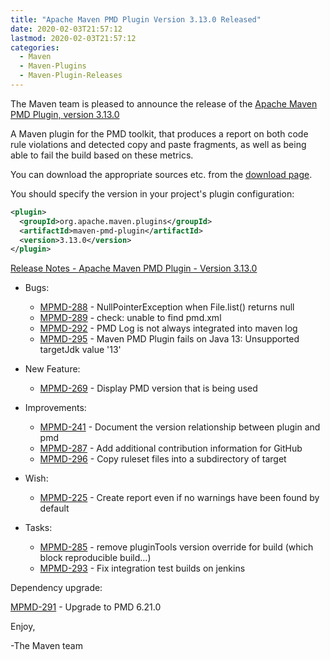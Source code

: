 ```yaml
---
title: "Apache Maven PMD Plugin Version 3.13.0 Released"
date: 2020-02-03T21:57:12
lastmod: 2020-02-03T21:57:12
categories:
  - Maven
  - Maven-Plugins
  - Maven-Plugin-Releases
---
```

The Maven team is pleased to announce the release of the 
[Apache Maven PMD Plugin, version 3.13.0](https://maven.apache.org/plugins/maven-pmd-plugin/)

A Maven plugin for the PMD toolkit, that produces a report on both code rule
violations and detected copy and paste fragments, as well as being able to fail
the build based on these metrics.

You can download the appropriate sources etc. from the 
[download page](https://maven.apache.org/plugins/maven-pmd-plugin/download.cgi).

You should specify the version in your project's plugin configuration:

```xml
<plugin>
  <groupId>org.apache.maven.plugins</groupId>
  <artifactId>maven-pmd-plugin</artifactId>
  <version>3.13.0</version>
</plugin>
```

<!-- more -->

[Release Notes - Apache Maven PMD Plugin - Version 3.13.0](https://issues.apache.org/jira/secure/ReleaseNote.jspa?projectId=12317621&version=12345409)

* Bugs:

  * [MPMD-288](https://issues.apache.org/jira/browse/MPMD-288) - NullPointerException when File.list() returns null
  * [MPMD-289](https://issues.apache.org/jira/browse/MPMD-289) - check: unable to find pmd.xml
  * [MPMD-292](https://issues.apache.org/jira/browse/MPMD-292) - PMD Log is not always integrated into maven log
  * [MPMD-295](https://issues.apache.org/jira/browse/MPMD-295) - Maven PMD Plugin fails on Java 13: Unsupported targetJdk value '13'

* New Feature:

  * [MPMD-269](https://issues.apache.org/jira/browse/MPMD-269) - Display PMD version that is being used

* Improvements:

  * [MPMD-241](https://issues.apache.org/jira/browse/MPMD-241) - Document the version relationship between plugin and pmd
  * [MPMD-287](https://issues.apache.org/jira/browse/MPMD-287) - Add additional contribution information for GitHub
  * [MPMD-296](https://issues.apache.org/jira/browse/MPMD-296) - Copy ruleset files into a subdirectory of target

* Wish:

  * [MPMD-225](https://issues.apache.org/jira/browse/MPMD-225) - Create report even if no warnings have been found by default

* Tasks:

  * [MPMD-285](https://issues.apache.org/jira/browse/MPMD-285) - remove pluginTools version override for build (which block reproducible build...)
  * [MPMD-293](https://issues.apache.org/jira/browse/MPMD-293) - Fix integration test builds on jenkins

Dependency upgrade:

[MPMD-291](https://issues.apache.org/jira/browse/MPMD-291) - Upgrade to PMD 6.21.0

Enjoy,

-The Maven team
